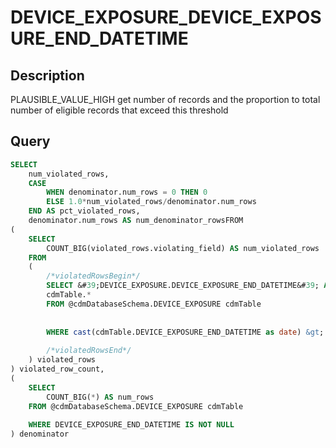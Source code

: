 



# DEVICE_EXPOSURE_DEVICE_EXPOSURE_END_DATETIME



## Description
PLAUSIBLE_VALUE_HIGH
get number of records and the proportion to total number of eligible records that exceed this threshold



## Query
```sql
SELECT 
	num_violated_rows, 
	CASE 
		WHEN denominator.num_rows = 0 THEN 0 
		ELSE 1.0*num_violated_rows/denominator.num_rows 
	END AS pct_violated_rows, 
  	denominator.num_rows AS num_denominator_rowsFROM
(
	SELECT 
		COUNT_BIG(violated_rows.violating_field) AS num_violated_rows
	FROM
	(
		/*violatedRowsBegin*/
		SELECT &#39;DEVICE_EXPOSURE.DEVICE_EXPOSURE_END_DATETIME&#39; AS violating_field, 
		cdmTable.*
    	FROM @cdmDatabaseSchema.DEVICE_EXPOSURE cdmTable
    		
    		
      	WHERE cast(cdmTable.DEVICE_EXPOSURE_END_DATETIME as date) &gt; cast(DATEADD(dd,1,GETDATE()) as date)
    	
		/*violatedRowsEnd*/
	) violated_rows
) violated_row_count,
(
	SELECT 
		COUNT_BIG(*) AS num_rows
	FROM @cdmDatabaseSchema.DEVICE_EXPOSURE cdmTable
		
  	WHERE DEVICE_EXPOSURE_END_DATETIME IS NOT NULL
) denominator
```

